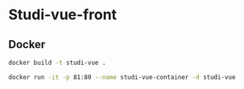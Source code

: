 # Studi-vue-front

## Docker
```sh
docker build -t studi-vue .
```

```sh
docker run -it -p 81:80 --name studi-vue-container -d studi-vue
```
